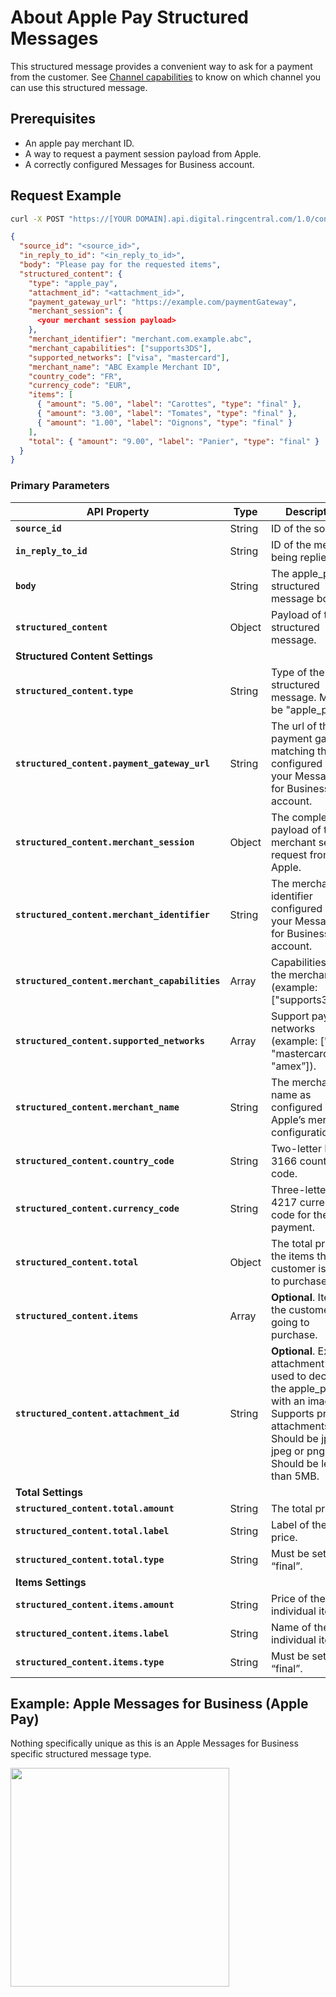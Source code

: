 # About Apple Pay Structured Messages

This structured message provides a convenient way to ask for a payment from the customer. See [Channel capabilities](../#channel-capabilities) to know on which channel you can use this structured message.

## Prerequisites
* An apple pay merchant ID.
* A way to request a payment session payload from Apple.
* A correctly configured Messages for Business account.

## Request Example

```bash
curl -X POST "https://[YOUR DOMAIN].api.digital.ringcentral.com/1.0/contents"
```

```json
{
  "source_id": "<source_id>",
  "in_reply_to_id": "<in_reply_to_id>",
  "body": "Please pay for the requested items",
  "structured_content": {
    "type": "apple_pay",
    "attachment_id": "<attachment_id>",
    "payment_gateway_url": "https://example.com/paymentGateway",
    "merchant_session": {
      <your merchant session payload>
    },
    "merchant_identifier": "merchant.com.example.abc",
    "merchant_capabilities": ["supports3DS"],
    "supported_networks": ["visa", "mastercard"],
    "merchant_name": "ABC Example Merchant ID",
    "country_code": "FR",
    "currency_code": "EUR",
    "items": [
      { "amount": "5.00", "label": "Carottes", "type": "final" },
      { "amount": "3.00", "label": "Tomates", "type": "final" },
      { "amount": "1.00", "label": "Oignons", "type": "final" }
    ],
    "total": { "amount": "9.00", "label": "Panier", "type": "final" }
  }
}
```

### Primary Parameters

| API Property | Type | Description |
|-|-|-|
| **`source_id`** | String | ID of the source. |
| **`in_reply_to_id`** | String | ID of the message being replied to. |
| **`body`** | String | The apple_pay structured message body. |
| **`structured_content`** | Object | Payload of the structured message. |
| **Structured Content Settings** | | |
| **`structured_content.type`** | String | Type of the structured message. Must be "apple_pay". |
| **`structured_content.payment_gateway_url`** | String | The url of the payment gateway matching the one configured in your Messages for Business account. |
| **`structured_content.merchant_session`** | Object | The complete payload of the merchant session request from Apple. |
| **`structured_content.merchant_identifier`** | String | The merchant identifier configured in your Messages for Business account. |
| **`structured_content.merchant_capabilities`** | Array | Capabilities for the merchant id (example: ["supports3DS”]). |
| **`structured_content.supported_networks`** | Array | Support payment networks (example: ["visa”, "mastercard”, "amex”]). |
| **`structured_content.merchant_name`** | String | The merchant name as configured in Apple’s merchant configuration. |
| **`structured_content.country_code`** | String | Two-letter ISO 3166 country code. |
| **`structured_content.currency_code`** | String | Three-letter ISO 4217 currency code for the payment. |
| **`structured_content.total`** | Object | The total price of the items the customer is going to purchase. |
| **`structured_content.items`** | Array | **Optional**. Items the customer is going to purchase. |
| **`structured_content.attachment_id`** | String | **Optional**. Existing attachment id used to decorate the apple_pay with an image.<br>Supports private attachments.<br>Should be jpg, jpeg or png.<br>Should be less than 5MB. |
| **Total Settings** | | |
| **`structured_content.total.amount`** | String | The total price. |
| **`structured_content.total.label`** | String | Label of the total price. |
| **`structured_content.total.type`** | String | Must be set to “final”. |
| **Items Settings** | | |
| **`structured_content.items.amount`** | String | Price of the individual item. |
| **`structured_content.items.label`** | String | Name of the individual item. |
| **`structured_content.items.type`** | String | Must be set to “final”. |

## Example: Apple Messages for Business (Apple Pay)

Nothing specifically unique as this is an Apple Messages for Business specific structured message type.

<img class="img-fluid" width="350" src="../../../img/structured-messages-apple-pay-apple-biz.png">
